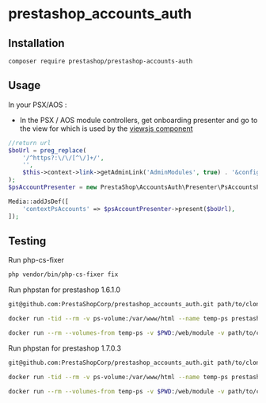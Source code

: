 # prestashop_accounts_auth

## Installation

```
composer require prestashop/prestashop-accounts-auth
```

## Usage

In your PSX/AOS :


- In the PSX / AOS module controllers, get onboarding presenter and go to the view for which is used by the
[viewsjs component](https://github.com/PrestaShopCorp/prestashop_accounts_vue_components)

```php
//return url
$boUrl = preg_replace(
    '/^https?:\/\/[^\/]+/',
    '',
    $this->context->link->getAdminLink('AdminModules', true) . '&configure=ps_checkout'
);
$psAccountPresenter = new PrestaShop\AccountsAuth\Presenter\PsAccountsPresenter('psx_name');

Media::addJsDef([
    'contextPsAccounts' => $psAccountPresenter->present($boUrl),
]);
```

## Testing

Run php-cs-fixer
```bash
php vendor/bin/php-cs-fixer fix
```

Run phpstan for prestashop 1.6.1.0

```bash
git@github.com:PrestaShopCorp/prestashop_accounts_auth.git path/to/clone

docker run -tid --rm -v ps-volume:/var/www/html --name temp-ps prestashop/prestashop:1.6.1.0;

docker run --rm --volumes-from temp-ps -v $PWD:/web/module -v path/to/clone:/web/ps_accounts -e _PS_ROOT_DIR_=/var/www/html --workdir=/web/module phpstan/phpstan:0.12 analyse --configuration=/web/module/tests/phpstan/phpstan-PS-1.6.neon
```

Run phpstan for prestashop 1.7.0.3

```bash
git@github.com:PrestaShopCorp/prestashop_accounts_auth.git path/to/clone

docker run -tid --rm -v ps-volume:/var/www/html --name temp-ps prestashop/prestashop:1.7.0.3;

docker run --rm --volumes-from temp-ps -v $PWD:/web/module -v path/to/clone:/web/ps_accounts -e _PS_ROOT_DIR_=/var/www/html --workdir=/web/module phpstan/phpstan:0.12 analyse --configuration=/web/module/tests/phpstan/phpstan-PS-1.7.neon
```
